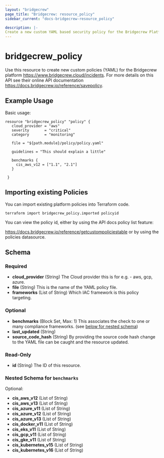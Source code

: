 ```yaml
---
layout: "bridgecrew"
page_title: "Bridgecrew: resource_policy"
sidebar_current: "docs-bridgecrew-resource_policy"

description: |-
Create a new custom YAML based security policy for the Bridgecrew Platform
---
```


# bridgecrew_policy

Use this resource to create new custom policies (YAML) for the Bridgecrew platform <https://www.bridgecrew.cloud/incidents>.
For more details on this API see their online API documentation <https://docs.bridgecrew.io/reference/savepolicy>.





## Example Usage

Basic usage:

```hcl
resource "bridgecrew_policy" "policy" {
   cloud_provider = "aws"
   severity       = "critical"
   category       = "monitoring"

   file = "${path.module}/policy/policy.yaml"

   guidelines = "This should explain a little"

   benchmarks {
     cis_aws_v12 = ["1.1", "2.1"]
   }

 }
```

## Importing existing Policies

You can import existing platform policies into Terraform code.

```
terraform import bridgecrew_policy.imported policyid
```

You can view the policy id, either by using the API docs policy list feature:

<https://docs.bridgecrew.io/reference/getcustompoliciestable> or by using the policies datasource.

<!-- schema generated by tfplugindocs -->
## Schema

### Required

- **cloud_provider** (String) The Cloud provider this is for e.g. - aws, gcp, azure.
- **file** (String) This is the name of the YAML policy file.
- **frameworks** (List of String) Which IAC framework is this policy targeting.

### Optional

- **benchmarks** (Block Set, Max: 1) This associates the check to one or many compliance frameworks. (see [below for nested schema](#nestedblock--benchmarks))
- **last_updated** (String)
- **source_code_hash** (String) By providing the source code hash change to the YAML file can be caught and the resource updated.

### Read-Only

- **id** (String) The ID of this resource.

<a id="nestedblock--benchmarks"></a>
### Nested Schema for `benchmarks`

Optional:

- **cis_aws_v12** (List of String)
- **cis_aws_v13** (List of String)
- **cis_azure_v11** (List of String)
- **cis_azure_v12** (List of String)
- **cis_azure_v13** (List of String)
- **cis_docker_v11** (List of String)
- **cis_eks_v11** (List of String)
- **cis_gcp_v11** (List of String)
- **cis_gke_v11** (List of String)
- **cis_kubernetes_v15** (List of String)
- **cis_kubernetes_v16** (List of String)
